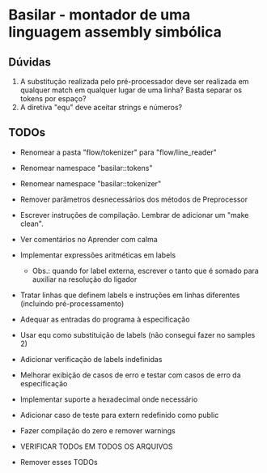 # Basilar - montador de uma linguagem assembly simbólica

## Dúvidas
1. A substitução realizada pelo pré-processador deve ser realizada em qualquer match em qualquer lugar de uma linha? Basta separar os tokens por espaço?
2. A diretiva "equ" deve aceitar strings e números?

## TODOs
- Renomear a pasta "flow/tokenizer" para "flow/line_reader"
- Renomear namespace "basilar::tokens"
- Renomear namespace "basilar::tokenizer"
- Remover parâmetros desnecessários dos métodos de Preprocessor
- Escrever instruções de compilação. Lembrar de adicionar um "make clean".
- Ver comentários no Aprender com calma

- Implementar expressões aritméticas em labels
    * Obs.: quando for label externa, escrever o tanto que é somado para auxiliar na resolução do ligador
- Tratar linhas que definem labels e instruções em linhas diferentes (incluindo pré-processamento)
- Adequar as entradas do programa à especificação
- Usar equ como substituição de labels (não consegui fazer no samples 2)
- Adicionar verificação de labels indefinidas
- Melhorar exibição de casos de erro e testar com casos de erro da especificação
- Implementar suporte a hexadecimal onde necessário

- Adicionar caso de teste para extern redefinido como public
- Fazer compilação do zero e remover warnings
- VERIFICAR TODOs EM TODOS OS ARQUIVOS
- Remover esses TODOs